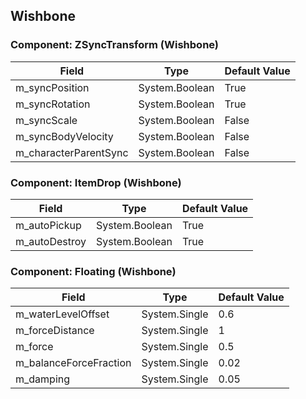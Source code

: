 ## Wishbone

### Component: ZSyncTransform (Wishbone)

|Field|Type|Default Value|
|-----|----|-------------|
|m_syncPosition|System.Boolean|True|
|m_syncRotation|System.Boolean|True|
|m_syncScale|System.Boolean|False|
|m_syncBodyVelocity|System.Boolean|False|
|m_characterParentSync|System.Boolean|False|

### Component: ItemDrop (Wishbone)

|Field|Type|Default Value|
|-----|----|-------------|
|m_autoPickup|System.Boolean|True|
|m_autoDestroy|System.Boolean|True|

### Component: Floating (Wishbone)

|Field|Type|Default Value|
|-----|----|-------------|
|m_waterLevelOffset|System.Single|0.6|
|m_forceDistance|System.Single|1|
|m_force|System.Single|0.5|
|m_balanceForceFraction|System.Single|0.02|
|m_damping|System.Single|0.05|

